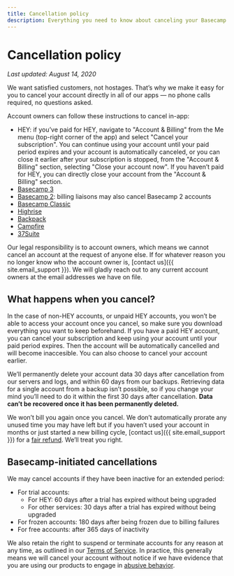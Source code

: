 ```yaml
---
title: Cancellation policy
description: Everything you need to know about canceling your Basecamp product account.
---
```


# Cancellation policy

*Last updated: August 14, 2020*

We want satisfied customers, not hostages. That’s why we make it easy for you to cancel your account directly in all of our apps — no phone calls required, no questions asked.

Account owners can follow these instructions to cancel in-app:
* HEY: if you’ve paid for HEY, navigate to "Account & Billing" from the Me menu (top-right corner of the app) and select "Cancel your subscription". You can continue using your account until your paid period expires and your account is automatically canceled, or you can close it earlier after your subscription is stopped, from the "Account & Billing" section, selecting "Close your account now". If you haven’t paid for HEY, you can directly close your account from the "Account & Billing" section.
* [Basecamp 3](https://3.basecamp-help.com/article/156-cancel-your-basecamp-account)
* [Basecamp 2](https://2.basecamp-help.com/article/243-canceling-and-pausing#cancel): billing liaisons may also cancel Basecamp 2 accounts
* [Basecamp Classic](https://help.37signals.com/billing/questions/316-information-about-adjusting-your-plan-or-canceling-your-account#Basecamp)
* [Highrise](https://support.highrise-help.com/article/297-upgrade-downgrade-or-cancel#cancel)
* [Backpack](https://help.37signals.com/billing/questions/316-information-about-adjusting-your-plan-or-canceling-your-account#Backpack)
* [Campfire](https://help.37signals.com/billing/questions/316-information-about-adjusting-your-plan-or-canceling-your-account#Campfire)
* [37Suite](https://help.37signals.com/billing/questions/316-information-about-adjusting-your-plan-or-canceling-your-account#Suite)

Our legal responsibility is to account owners, which means we cannot cancel an account at the request of anyone else. If for whatever reason you no longer know who the account owner is, [contact us]({{ site.email_support }}). We will gladly reach out to any current account owners at the email addresses we have on file.

## What happens when you cancel?

In the case of non-HEY accounts, or unpaid HEY accounts, you won’t be able to access your account once you cancel, so make sure you download everything you want to keep beforehand. If you have a paid HEY account, you can cancel your subscription and keep using your account until your paid period expires. Then the account will be automatically cancelled and will become inaccesible. You can also choose to cancel your account earlier.

We’ll permanently delete your account data 30 days after cancellation from our servers and logs, and within 60 days from our backups. Retrieving data for a single account from a backup isn’t possible, so if you change your mind you’ll need to do it within the first 30 days after cancellation. **Data can’t be recovered once it has been permanently deleted.**

We won’t bill you again once you cancel. We don’t automatically prorate any unused time you may have left but if you haven’t used your account in months or just started a new billing cycle, [contact us]({{ site.email_support }}) for a [fair refund](../refund/index.md). We’ll treat you right.

## Basecamp-initiated cancellations

We may cancel accounts if they have been inactive for an extended period:
* For trial accounts:
    * For HEY: 60 days after a trial has expired without being upgraded
    * For other services: 30 days after a trial has expired without being upgraded
* For frozen accounts: 180 days after being frozen due to billing failures
* For free accounts: after 365 days of inactivity

We also retain the right to suspend or terminate accounts for any reason at any time, as outlined in our [Terms of Service](../terms/index.md). In practice, this generally means we will cancel your account without notice if we have evidence that you are using our products to engage in [abusive behavior](../abuse/index.md).

